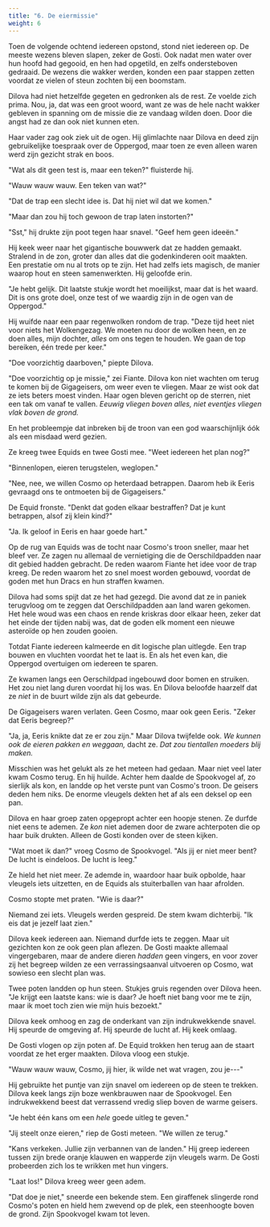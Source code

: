 ```yaml
---
title: "6. De eiermissie"
weight: 6
---
```


Toen de volgende ochtend iedereen opstond, stond niet iedereen op. De meeste wezens bleven slapen, zeker de Gosti. Ook nadat men water over hun hoofd had gegooid, en hen had opgetild, en zelfs ondersteboven gedraaid. De wezens die wakker werden, konden een paar stappen zetten voordat ze vielen of steun zochten bij een boomstam.

Dilova had niet hetzelfde gegeten en gedronken als de rest. Ze voelde zich prima. Nou, ja, dat was een groot woord, want ze was de hele nacht wakker gebleven in spanning om de missie die ze vandaag wilden doen. Door die angst had ze dan ook niet kunnen eten.

Haar vader zag ook ziek uit de ogen. Hij glimlachte naar Dilova en deed zijn gebruikelijke toespraak over de Oppergod, maar toen ze even alleen waren werd zijn gezicht strak en boos.

"Wat als dit geen test is, maar een teken?" fluisterde hij.

"Wauw wauw wauw. Een teken van wat?"

"Dat de trap een slecht idee is. Dat hij niet wil dat we komen."

"Maar dan zou hij toch gewoon de trap laten instorten?"

"Sst," hij drukte zijn poot tegen haar snavel. "Geef hem geen ideeën."

Hij keek weer naar het gigantische bouwwerk dat ze hadden gemaakt. Stralend in de zon, groter dan alles dat die godenkinderen ooit maakten. Een prestatie om nu al trots op te zijn. Het had zelfs iets magisch, de manier waarop hout en steen samenwerkten. Hij geloofde erin. 

"Je hebt gelijk. Dit laatste stukje wordt het moeilijkst, maar dat is het waard. Dit is ons grote doel, onze test of we waardig zijn in de ogen van de Oppergod."

Hij wuifde naar een paar regenwolken rondom de trap. "Deze tijd heet niet voor niets het Wolkengezag. We moeten nu door de wolken heen, en ze doen alles, mijn dochter, _alles_ om ons tegen te houden. We gaan de top bereiken, één trede per keer."

"Doe voorzichtig daarboven," piepte Dilova.

"Doe voorzichtig op je missie," zei Fiante. Dilova kon niet wachten om terug te komen bij de Gigageisers, om weer even te vliegen. Maar ze wist ook dat ze iets beters moest vinden. Haar ogen bleven gericht op de sterren, niet een tak om vanaf te vallen. _Eeuwig vliegen boven alles, niet eventjes vliegen vlak boven de grond._ 

En het probleempje dat inbreken bij de troon van een god waarschijnlijk óók als een misdaad werd gezien.

Ze kreeg twee Equids en twee Gosti mee. "Weet iedereen het plan nog?"

"Binnenlopen, eieren terugstelen, weglopen."

"Nee, nee, we willen Cosmo op heterdaad betrappen. Daarom heb ik Eeris gevraagd ons te ontmoeten bij de Gigageisers."

De Equid fronste. "Denkt dat goden elkaar bestraffen? Dat je kunt betrappen, alsof zij klein kind?"

"Ja. Ik geloof in Eeris en haar goede hart."

Op de rug van Equids was de tocht naar Cosmo's troon sneller, maar het bleef ver. Ze zagen nu allemaal de vernietiging die de Oerschildpadden naar dit gebied hadden gebracht. De reden waarom Fiante het idee voor de trap kreeg. De reden waarom het zo snel moest worden gebouwd, voordat de goden met hun Dracs en hun straffen kwamen.

Dilova had soms spijt dat ze het had gezegd. Die avond dat ze in paniek terugvloog om te zeggen dat Oerschildpadden aan land waren gekomen. Het hele woud was een chaos en rende kriskras door elkaar heen, zeker dat het einde der tijden nabij was, dat de goden elk moment een nieuwe asteroïde op hen zouden gooien.

Totdat Fiante iedereen kalmeerde en dit logische plan uitlegde. Een trap bouwen en vluchten voordat het te laat is. En als het even kan, die Oppergod overtuigen om iedereen te sparen.

Ze kwamen langs een Oerschildpad ingebouwd door bomen en struiken. Het zou niet lang duren voordat hij los was. En Dilova beloofde haarzelf dat ze _niet_ in de buurt wilde zijn als dat gebeurde.

De Gigageisers waren verlaten. Geen Cosmo, maar ook geen Eeris. "Zeker dat Eeris begreep?"

"Ja, ja, Eeris knikte dat ze er zou zijn." Maar Dilova twijfelde ook. _We kunnen ook de eieren pakken en weggaan,_ dacht ze. _Dat zou tientallen moeders blij maken._

Misschien was het gelukt als ze het meteen had gedaan. Maar niet veel later kwam Cosmo terug. En hij huilde. Achter hem daalde de Spookvogel af, zo sierlijk als kon, en landde op het verste punt van Cosmo's troon. De geisers deden hem niks. De enorme vleugels dekten het af als een deksel op een pan.

Dilova en haar groep zaten opgepropt achter een hoopje stenen. Ze durfde niet eens te ademen. Ze _kon_ niet ademen door de zware achterpoten die op haar buik drukten. Alleen de Gosti konden over de steen kijken.

"Wat moet ik dan?" vroeg Cosmo de Spookvogel. "Als jij er niet meer bent? De lucht is eindeloos. De lucht is leeg."

Ze hield het niet meer. Ze ademde in, waardoor haar buik opbolde, haar vleugels iets uitzetten, en de Equids als stuiterballen van haar afrolden.

Cosmo stopte met praten. "Wie is daar?"

Niemand zei iets. Vleugels werden gespreid. De stem kwam dichterbij. "Ik eis dat je jezelf laat zien."

Dilova keek iedereen aan. Niemand durfde iets te zeggen. Maar uit gezichten kon ze ook geen plan aflezen. De Gosti maakte allemaal vingergebaren, maar de andere dieren _hadden_ geen vingers, en voor zover zij het begreep wilden ze een verrassingsaanval uitvoeren op Cosmo, wat sowieso een slecht plan was.

Twee poten landden op hun steen. Stukjes gruis regenden over Dilova heen. "Je krijgt een laatste kans: wie is daar? Je hoeft niet bang voor me te zijn, maar ik moet toch zien wie mijn huis bezoekt."

Dilova keek omhoog en zag de onderkant van zijn indrukwekkende snavel. Hij speurde de omgeving af. Hij speurde de lucht af. Hij keek omlaag.

De Gosti vlogen op zijn poten af. De Equid trokken hen terug aan de staart voordat ze het erger maakten. Dilova vloog een stukje.

"Wauw wauw wauw, Cosmo, jij hier, ik wilde net wat vragen, zou je---"

Hij gebruikte het puntje van zijn snavel om iedereen op de steen te trekken. Dilova keek langs zijn boze wenkbrauwen naar de Spookvogel. Een indrukwekkend beest dat verrassend vredig sliep boven de warme geisers.

"Je hebt één kans om een _hele_ goede uitleg te geven."

"Jij steelt onze eieren," riep de Gosti meteen. "We willen ze terug."

"Kans verkeken. Jullie zijn verbannen van de landen." Hij greep iedereen tussen zijn brede oranje klauwen en wapperde zijn vleugels warm. De Gosti probeerden zich los te wrikken met hun vingers.

"Laat los!" Dilova kreeg weer geen adem.

"Dat doe je niet," sneerde een bekende stem. Een giraffenek slingerde rond Cosmo's poten en hield hem zwevend op de plek, een steenhoogte boven de grond. Zijn Spookvogel kwam tot leven.